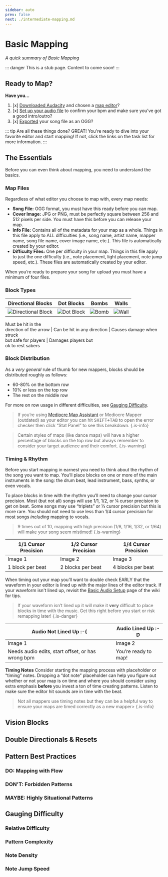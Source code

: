 ```yaml
---
sidebar: auto
prev: false
next: ./intermediate-mapping.md
---
```

# Basic Mapping
_A quick summary of Basic Mapping_

::: danger
This is a stub page. Content to come soon!
:::

## Ready to Map?
**Have you…**
1. [x] [Downloaded Audacity](https://www.audacityteam.org/) and chosen a [map editor](/mapping#map-editing-resources)?
2. [x] [Set up your audio file](/mapping/basic-audio) to confirm your bpm and make sure you’ve got a good intro/outro?
3. [x] [Exported](/mapping/basic-audio#exporting) your song file as an OGG?

::: tip Are all these things done?
GREAT! You're ready to dive into your favorite editor and start mapping! If not, click the links on the task list for more information.
:::

## The Essentials
Before you can even think about mapping, you need to understand the basics.
### Map Files
Regardless of what editor you choose to map with, every map needs:

* **Song File:** OGG format, you must have this ready before you can map.
* **Cover Image:** JPG or PNG, must be perfectly square between 256 and 512 pixels per side. You must have this before you can release your map.
* **Info File:** Contains all of the metadata for your map as a whole. Things in this file apply to ALL difficulties (i.e., song name, artist name, mapper name, song file name, cover image name, etc.). This file is automatically created by your editor.
* **Difficulty Files:** One per difficulty in your map. Things in this file apply to just the one difficulty (i.e., note placement, light placement, note jump speed, etc.). These files are automatically created by your editor.

When you’re ready to prepare your song for upload you must have a minimum of four files.
### Block Types
Directional Blocks | Dot Blocks | Bombs | Walls
-------------- | -------------- | -------------- | --------------
![Directional Block](https://i.imgur.com/lYn2dp7.png?1) | ![Dot Block](https://i.imgur.com/dHwvAxi.png?1) | ![Bomb](https://i.imgur.com/5urqS7x.png?1) | ![Wall](https://i.imgur.com/fgkJLAf.png?1)
Must be hit in the  
direction of the arrow | Can be hit in any direction | Causes damage when struck  
but safe for players | Damages players but  
ok to rest sabers

### Block Distribution
As a *very general* rule of thumb for new mappers, blocks should be distributed roughly as follows:

* 60-80% on the bottom row
* 10% or less on the top row
* The rest on the middle row

For more on row usage in different difficulties, see [Gauging Difficulty](/mapping/basic-mapping#gauging-difficulty).

>If you’re using [Mediocre Map Assistant](/mapping/mediocre-mapper) or Mediocre Mapper (outdated) as your editor you can hit <kbd>SHIFT+TAB</kbd> to open the error checker then click “Stat Panel” to see this breakdown.
{.is-info} 

>Certain styles of maps (like dance maps) will have a higher percentage of blocks on the top row but always remember to consider your target audience and their comfort.
{.is-warning}

### Timing & Rhythm
Before you start mapping in earnest you need to think about the rhythm of the song you want to map. You’ll place blocks on one or more of the main instruments in the song: the drum beat, lead instrument, bass, synths, or even vocals. 

To place blocks in time with the rhythm you’ll need to change your cursor precision. Most (but not all) songs will use 1/1, 1/2, or ¼ cursor precision to get on beat. Some songs may use “triplets” or ⅓ cursor precision but this is more rare. You should not need to use less than 1/4 cursor precision for most songs *including* mapping to vocals.
> 9 times out of 10, mapping with high precision (1/8, 1/16, 1/32, or 1/64) will make your song seem mistimed!
{.is-warning}

1/1 Cursor Precision | 1/2 Cursor Precision | 1/4 Cursor Precision
-------------- | -------------- | --------------
Image 1 | Image 2 | Image 3
1 block per beat | 2 blocks per beat | 4 blocks per beat

When timing out your map you’ll want to double check EARLY that the waveform in your editor is lined up with the major lines of the editor track. If your waveform isn't lined up, revisit the [Basic Audio Setup](/mapping/basic-audio) page of the wiki for tips.
>If your waveform isn’t lined up it will make it **very** difficult to place blocks in time with the music. Get this right before you start or risk remapping later!
{.is-danger}

Audio Not Lined Up :-( | Audio Lined Up :-D
-------------- | --------------
Image 1 | Image 2
Needs audio edits, start offset, or has wrong bpm | You’re ready to map!

**Timing Notes**
Consider starting the mapping process with placeholder or “timing” notes. Dropping a “dot note” placeholder can help you figure out whether or not your map is on time and where you should consider using extra emphasis **before** you invest a ton of time creating patterns. Listen to make sure the editor hit sounds are in time with the beat.
>Not all mappers use timing notes but they can be a helpful way to ensure your maps are timed correctly as a new mapper>
{.is-info}
## Vision Blocks
## Double Directionals & Resets
## Pattern Best Practices
### DO: Mapping with Flow
### DON'T: Forbidden Patterns
### MAYBE: Highly Situational Patterns
## Gauging Difficulty
### Relative Difficulty
### Pattern Complexity
### Note Density
### Note Jump Speed

